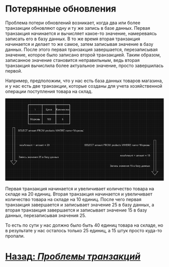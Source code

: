 # Потерянные обновления

Проблема потери обновлений возникает, когда два или более транзакции обновляют одну и ту же запись в базе данных. Первая
транзакция начинается и вычисляет какое-то значение, намереваясь записать его в базу данных. В то же время вторая
транзакция начинается и делает то же самое, затем записывая значение в базу данных. После этого первая транзакция
завершается, перезаписывая значение, которое было записано второй транзакцией. Таким образом, записанное значение 
становится неправильным, ведь вторая транзакция вычислила более актуальное значение, просто завершилась первой.

Например, предположим, что у нас есть база данных товаров магазина, и у нас есть две транзакции, которые созданы для
учета хозяйственной операции поступления товара на склад.

![lost-updates](../../../../src/transactions/img.png)

Первая транзакция начинается и увеличивает количество товара на складе на 20 единиц. Вторая транзакция начинается и
увеличивает количество товара на складе на 10 единиц. После чего первая транзакция завершается и записывает значение 25
в базу данных, а вторая транзакция завершается и записывает значение 15 в базу данных, перезаписывая значения 25. 

То есть по сути у нас должно было быть 40 единиц товара на складе, но в результате у нас осталось только 25 единиц, а 
15 штук просто куда-то пропали.

# [**Назад**: *Проблемы транзакций*](../transaction-problems.md)
